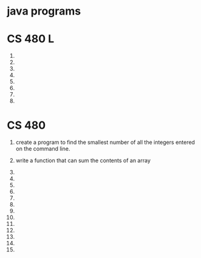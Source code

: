 # java programs
# CS 480 L
1.

2.

3.

4.

5.

6.

7.

8.


# CS 480

1. create a program to find the smallest number of all the integers entered on the command line.

2. write a function that can sum the contents of an array

3.

4. 

5.

6.

7.

8.

9.

10.

11.

12.

13.

14.

15.


